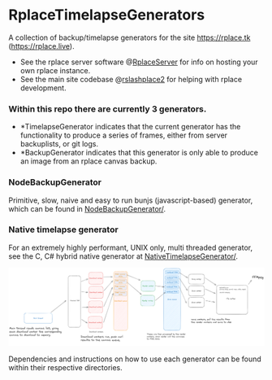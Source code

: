 # RplaceTimelapseGenerators
A collection of backup/timelapse generators for the site https://rplace.tk (https://rplace.live).

 - See the rplace server software @[RplaceServer](https://github.com/Zekiah-A/RplaceServer.git) for info on hosting your own rplace instance. 
 - See the main site codebase @[rslashplace2](https://github.com/rslashplace2/rslashplace2.github.io) for helping with rplace development.

### Within this repo there are currently 3 generators.
 - *TimelapseGenerator indicates that the current generator has
the functionality to produce a series of frames, either from server backuplists, or git logs.
 - *BackupGenerator indicates that this generator is only able to produce an image from an rplace canvas backup.

### NodeBackupGenerator
Primitive, slow, naive and easy to run bunjs (javascript-based) generator, which can be found in [NodeBackupGenerator/](NodeBackupGenerator/downloader.js).

### Native timelapse generator
For an extremely highly performant, UNIX only, multi threaded generator, see the C, C# hybrid native generator at [NativeTimelapseGenerator/](NativeTimelapseGenerator/).

![NativeTimelapseGenerator structure diagram](NativeTimelapseGenerator/structure.png)

Dependencies and instructions on how to use each generator can be found within their respective directories.

